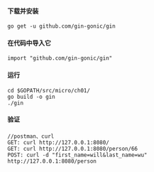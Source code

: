 #### 下载并安装
```
go get -u github.com/gin-gonic/gin
```

#### 在代码中导入它
```
import "github.com/gin-gonic/gin"
```

#### 运行
```
cd $GOPATH/src/micro/ch01/
go build -o gin
./gin
```

#### 验证
```
//postman、curl
GET: curl http://127.0.0.1:8080/
GET: curl http://127.0.0.1:8080/person/66
POST: curl -d "first_name=will&last_name=wu" http://127.0.0.1:8080/person
```